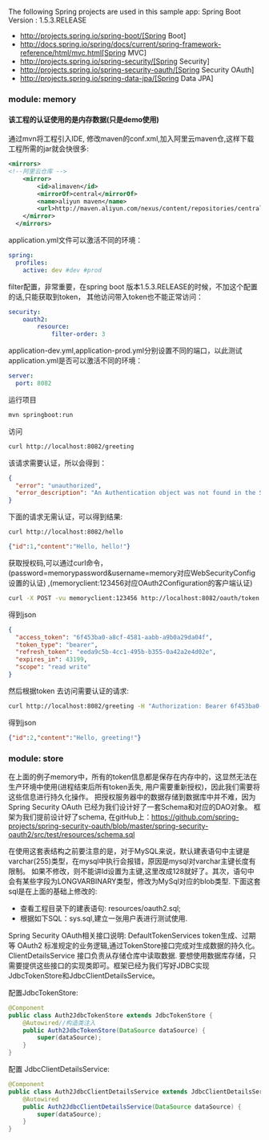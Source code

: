 The following Spring projects are used in this sample app:
Spring Boot Version : 1.5.3.RELEASE
* http://projects.spring.io/spring-boot/[Spring Boot]
* http://docs.spring.io/spring/docs/current/spring-framework-reference/html/mvc.html[Spring MVC]
* http://projects.spring.io/spring-security/[Spring Security]
* http://projects.spring.io/spring-security-oauth/[Spring Security OAuth]
* http://projects.spring.io/spring-data-jpa/[Spring Data JPA]

### module: memory
#### 该工程的认证使用的是内存数据(只是demo使用)
通过mvn将工程引入IDE,
修改maven的conf.xml,加入阿里云maven仓,这样下载工程所需的jar就会快很多:
```xml
<mirrors>
<!--阿里云仓库 -->
    <mirror>
        <id>alimaven</id>
        <mirrorOf>central</mirrorOf>
        <name>aliyun maven</name>
        <url>http://maven.aliyun.com/nexus/content/repositories/central/</url>
    </mirror>	
  </mirrors>
```
application.yml文件可以激活不同的环境：
```yaml
spring:
  profiles:
    active: dev #dev #prod
```
filter配置，非常重要，在spring boot 版本1.5.3.RELEASE的时候，不加这个配置的话,只能获取到token，
其他访问带入token也不能正常访问：
```yaml
security:
    oauth2:
        resource:
            filter-order: 3
```
application-dev.yml,application-prod.yml分别设置不同的端口，以此测试application.yml是否可以激活不同的环境：
```yaml
server:
  port: 8082
```
运行项目
```sh
mvn springboot:run
```
访问
```sh
curl http://localhost:8082/greeting
```
该请求需要认证，所以会得到：
```json
{
  "error": "unauthorized",
  "error_description": "An Authentication object was not found in the SecurityContext"
}
```
下面的请求无需认证，可以得到结果:
```sh
curl http://localhost:8082/hello
```
```json
{"id":1,"content":"Hello, hello!"}
```
获取授权码,可以通过curl命令，(password=memorypassword&username=memory对应WebSecurityConfig设置的认证)
,(memoryclient:123456对应OAuth2Configuration的客户端认证)
```sh
curl -X POST -vu memoryclient:123456 http://localhost:8082/oauth/token -H "Accept: application/json" -d "password=memorypassword&username=memory&grant_type=password&scope=read%20write&client_secret=123456&client_id=memoryclient"
```
得到json
```json
{
  "access_token": "6f453ba0-a8cf-4581-aabb-a9b0a29da04f",
  "token_type": "bearer",
  "refresh_token": "eeda9c5b-4cc1-495b-b355-0a42a2e4d02e",
  "expires_in": 43199,
  "scope": "read write"
}
```
然后根据token 去访问需要认证的请求:
```sh 
curl http://localhost:8082/greeting -H "Authorization: Bearer 6f453ba0-a8cf-4581-aabb-a9b0a29da04f"
```
得到json
```json
{"id":2,"content":"Hello, greeting!"}
```


### module: store
在上面的例子memory中，所有的token信息都是保存在内存中的，这显然无法在生产环境中使用(进程结束后所有token丢失, 用户需要重新授权)，因此我们需要将这些信息进行持久化操作。 
把授权服务器中的数据存储到数据库中并不难，因为 Spring Security OAuth 已经为我们设计好了一套Schema和对应的DAO对象。
框架为我们提前设计好了schema, 在gitHub上：https://github.com/spring-projects/spring-security-oauth/blob/master/spring-security-oauth2/src/test/resources/schema.sql

在使用这套表结构之前要注意的是，对于MySQL来说，默认建表语句中主键是varchar(255)类型，在mysql中执行会报错，原因是mysql对varchar主键长度有限制。
如果不修改，则不能讲Id设置为主键,这里改成128就好了。其次，语句中会有某些字段为LONGVARBINARY类型，修改为MySql对应的blob类型.
下面这套sql是在上面的基础上修改的:
* 查看工程目录下的建表语句: resources/oauth2.sql;
* 根据如下SQL：sys.sql,建立一张用户表进行测试使用.

Spring Security OAuth相关接口说明:
DefaultTokenServices  token生成、过期等 OAuth2 标准规定的业务逻辑,通过TokenStore接口完成对生成数据的持久化。
ClientDetailsService 接口负责从存储仓库中读取数据.
要想使用数据库存储，只需要提供这些接口的实现类即可。框架已经为我们写好JDBC实现JdbcTokenStore和JdbcClientDetailsService。

配置JdbcTokenStore:
```java
@Component
public class Auth2JdbcTokenStore extends JdbcTokenStore {
    @Autowired//构造类注入
    public Auth2JdbcTokenStore(DataSource dataSource) {
        super(dataSource);
    }
}
```
配置 JdbcClientDetailsService:
```java
@Component
public class Auth2JdbcClientDetailsService extends JdbcClientDetailsService {
    @Autowired
    public Auth2JdbcClientDetailsService(DataSource dataSource) {
        super(dataSource);
    }
}
```
